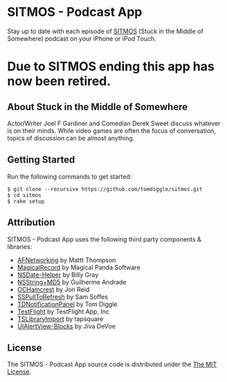 # SITMOS - Podcast App
Stay up to date with each episode of [SITMOS](http://sitmos.net) (Stuck in the Middle of Somewhere) podcast on your iPhone or iPod Touch.

# Due to SITMOS ending this app has now been retired.

## About Stuck in the Middle of Somewhere
Actor/Writer Joel F Gardiner and Comedian Derek Sweet discuss whatever is on their minds. While video games are often the focus of conversation, topics of discussion can be almost anything.

## Getting Started
Run the following commands to get started:

    $ git clone --recursive https://github.com/tomdiggle/sitmos.git
    $ cd sitmos
    $ rake setup

## Attribution
SITMOS - Podcast App uses the following third party components &amp; libraries:

- [AFNetworking](https://github.com/AFNetworking/AFNetworking) by Mattt Thompson
- [MagicalRecord](https://github.com/magicalpanda/MagicalRecord) by Magical Panda Software
- [NSDate-Helper](https://github.com/billymeltdown/nsdate-helper) by Billy Gray
- [NSString+MD5](https://github.com/guilhermeandrade/NSString-MD5) by Guilherme Andrade
- [OCHamcrest](https://github.com/hamcrest/OCHamcrest) by Jon Reid
- [SSPullToRefresh](https://github.com/soffes/sspulltorefresh) by Sam Soffes
- [TDNotificationPanel](https://github.com/tomdiggle/TDNotificationPanel) by Tom Diggle
- [TestFlight](https://testflightapp.com) by TestFlight App, Inc
- [TSLibraryImport](https://github.com/tapsquare/TSLibraryImport) by tapsquare
- [UIAlertView-Blocks](https://github.com/jivadevoe/UIAlertView-Blocks) by Jiva DeVoe
    
##  License
The SITMOS - Podcast App source code is distributed under the [The MIT License](https://github.com/tomdiggle/sitmos/blob/master/LICENSE).
